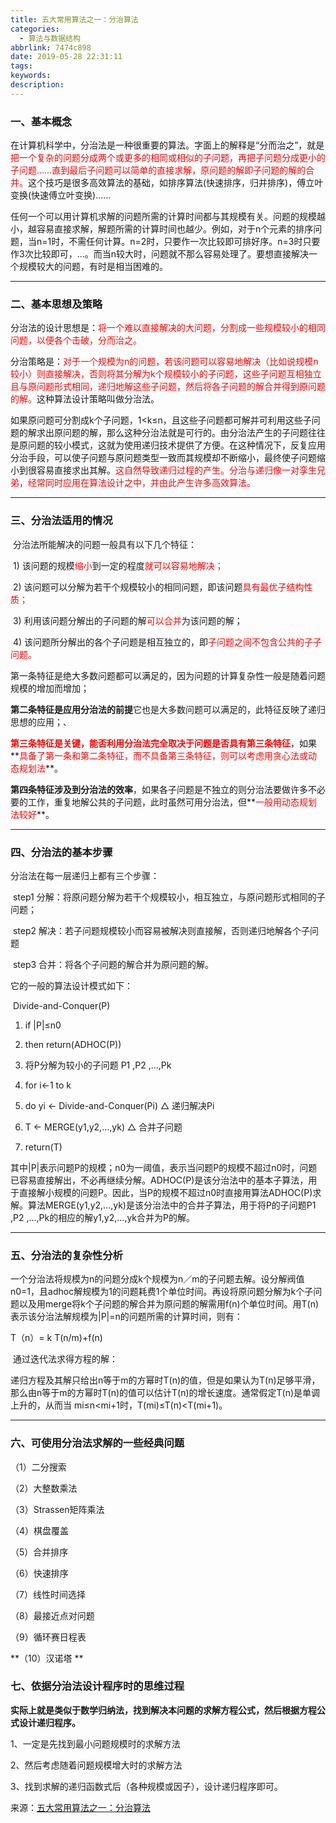 ```yaml
---
title: 五大常用算法之一：分治算法
categories:
  - 算法与数据结构
abbrlink: 7474c898
date: 2019-05-28 22:31:11
tags:
keywords:
description:
---
```


### 一、基本概念

   在计算机科学中，分治法是一种很重要的算法。字面上的解释是“分而治之”，就是<font color="red">把一个复杂的问题分成两个或更多的相同或相似的子问题，再把子问题分成更小的子问题……直到最后子问题可以简单的直接求解，原问题的解即子问题的解的合并。</font>这个技巧是很多高效算法的基础，如排序算法(快速排序，归并排序)，傅立叶变换(快速傅立叶变换)……

<!--more-->

​    任何一个可以用计算机求解的问题所需的计算时间都与其规模有关。问题的规模越小，越容易直接求解，解题所需的计算时间也越少。例如，对于n个元素的排序问题，当n=1时，不需任何计算。n=2时，只要作一次比较即可排好序。n=3时只要作3次比较即可，…。而当n较大时，问题就不那么容易处理了。要想直接解决一个规模较大的问题，有时是相当困难的。

------

### 二、基本思想及策略

   分治法的设计思想是：<font color="red">将一个难以直接解决的大问题，分割成一些规模较小的相同问题，以便各个击破，分而治之。</font>

   分治策略是：<font color="red">对于一个规模为n的问题，若该问题可以容易地解决（比如说规模n较小）则直接解决，否则将其分解为k个规模较小的子问题，这些子问题互相独立且与原问题形式相同，递归地解这些子问题，然后将各子问题的解合并得到原问题的解。</font>这种算法设计策略叫做分治法。

   如果原问题可分割成k个子问题，1<k≤n，且这些子问题都可解并可利用这些子问题的解求出原问题的解，那么这种分治法就是可行的。由分治法产生的子问题往往是原问题的较小模式，这就为使用递归技术提供了方便。在这种情况下，反复应用分治手段，可以使子问题与原问题类型一致而其规模却不断缩小，最终使子问题缩小到很容易直接求出其解。<font color="red">这自然导致递归过程的产生。分治与递归像一对孪生兄弟，经常同时应用在算法设计之中，并由此产生许多高效算法。</font>

------

### 三、分治法适用的情况

​    分治法所能解决的问题一般具有以下几个特征：

​    1) 该问题的规模<font color="red">缩小</font>到一定的程度<font color="red">就可以容易地解决；</font>

​    2) 该问题可以分解为若干个规模较小的相同问题，即该问题<font color="red">具有最优子结构性质；</font>

​    3) 利用该问题分解出的子问题的解<font color="red">可以合并</font>为该问题的解；

​    4) 该问题所分解出的各个子问题是相互独立的，即<font color="red">子问题之间不包含公共的子子问题。</font>

第一条特征是绝大多数问题都可以满足的，因为问题的计算复杂性一般是随着问题规模的增加而增加；

**第二条特征是应用分治法的前提**它也是大多数问题可以满足的，此特征反映了递归思想的应用；、

**<font color="red">第三条特征是关键，能否利用分治法完全取决于问题是否具有第三条特征</font>**，如果**<font color="red">具备了第一条和第二条特征，而不具备第三条特征，则可以考虑用贪心法或动态规划法</font>**。

**第四条特征涉及到分治法的效率**，如果各子问题是不独立的则分治法要做许多不必要的工作，重复地解公共的子问题，此时虽然可用分治法，但**<font color="red">一般用动态规划法较好</font>**。

------

### 四、分治法的基本步骤

分治法在每一层递归上都有三个步骤：

​    step1 分解：将原问题分解为若干个规模较小，相互独立，与原问题形式相同的子问题；

​    step2 解决：若子问题规模较小而容易被解决则直接解，否则递归地解各个子问题

​    step3 合并：将各个子问题的解合并为原问题的解。

它的一般的算法设计模式如下：

​    Divide-and-Conquer(P)

1. if |P|≤n0

2. then return(ADHOC(P))

3. 将P分解为较小的子问题 P1 ,P2 ,...,Pk

4. for i←1 to k

5. do yi ← Divide-and-Conquer(Pi) △ 递归解决Pi

6. T ← MERGE(y1,y2,...,yk) △ 合并子问题

7. return(T)

​    其中|P|表示问题P的规模；n0为一阈值，表示当问题P的规模不超过n0时，问题已容易直接解出，不必再继续分解。ADHOC(P)是该分治法中的基本子算法，用于直接解小规模的问题P。因此，当P的规模不超过n0时直接用算法ADHOC(P)求解。算法MERGE(y1,y2,...,yk)是该分治法中的合并子算法，用于将P的子问题P1 ,P2 ,...,Pk的相应的解y1,y2,...,yk合并为P的解。

------

### 五、分治法的复杂性分析

​    一个分治法将规模为n的问题分成k个规模为n／m的子问题去解。设分解阀值n0=1，且adhoc解规模为1的问题耗费1个单位时间。再设将原问题分解为k个子问题以及用merge将k个子问题的解合并为原问题的解需用f(n)个单位时间。用T(n)表示该分治法解规模为|P|=n的问题所需的计算时间，则有：

 T（n）= k T(n/m)+f(n)

​    通过迭代法求得方程的解：

递归方程及其解只给出n等于m的方幂时T(n)的值，但是如果认为T(n)足够平滑，那么由n等于m的方幂时T(n)的值可以估计T(n)的增长速度。通常假定T(n)是单调上升的，从而当                  mi≤n<mi+1时，T(mi)≤T(n)<T(mi+1)。 

------

### 六、可使用分治法求解的一些经典问题

 （1）二分搜索

 （2）大整数乘法

 （3）Strassen矩阵乘法

 （4）棋盘覆盖

 （5）合并排序

 （6）快速排序

 （7）线性时间选择


 （8）最接近点对问题

 （9）循环赛日程表

 **（10）汉诺塔 **

### 七、依据分治法设计程序时的思维过程

​    **实际上就是类似于数学归纳法，找到解决本问题的求解方程公式，然后根据方程公式设计递归程序。**

1、一定是先找到最小问题规模时的求解方法

2、然后考虑随着问题规模增大时的求解方法

3、找到求解的递归函数式后（各种规模或因子），设计递归程序即可。

来源：[五大常用算法之一：分治算法](https://www.cnblogs.com/steven_oyj/archive/2010/05/22/1741370.html)